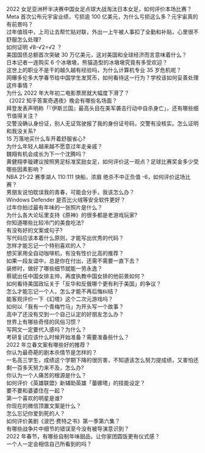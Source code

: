 2022 女足亚洲杯半决赛中国女足点球大战淘汰日本女足，如何评价本场比赛？  
Meta 首次公布元宇宙业绩，亏损逾 100 亿美元，为什么亏损这么多？元宇宙真的有前景吗？  
过年值班中，上司让去帮忙贴对联，外出一上午被人事扣了全勤和补贴，心里很不舒服怎么处理?  
如何证明 √8-√2=√2 ？  
美国国债总额首次突破 30 万亿美元，这对美国和全球经济而言意味着什么？  
日本记者一连购买 6 个冰墩墩，熊猫造型的冰墩墩究竟有多受欢迎？  
这世上的职业不是干的越久越有经验吗，为什么计算机专业 35 岁危机呢？  
网曝多伦多大学春节给中国学生发冥币，如何看待这一行为？学校该如何妥善处理这件事情？  
为什么 2022 年大年初二电影票房就大幅度下滑了？  
《2022 知乎答案奇遇夜》晚会有哪些名场面？  
拜登发表声明称「『伊斯兰国』最高头目在美军袭击行动中自杀身亡」，还有哪些细节值得关注？  
交警没确认身份证，别人无证驾驶报了我的身份证号码，交警有没核实。怎么证明和我没关系?  
15 万落地买什么车开着舒服省心?  
为什么年轻人越来越不愿意过年走亲戚？  
魏翔有机会成长为下一个沈腾吗？  
黄健翔李璇建议按照男足标准奖励女足，如何评价这一观点？足球比赛奖金多少受哪些因素影响？  
NBA 21-22 赛季湖人 110:111 快船，浓眉 绝杀不中正负值 -6，如何评价这场比赛？  
男朋友说怕耽误我的青春，可能会分手，我该怎么办？  
Windows Defender 是否比火绒等安全软件更好？  
过年你拍过最有年味的一张照片是什么？  
为什么各大论坛里支持《原神》的很多都是老游戏玩家?  
你知道哪些比较冷门的美食吃法?  
有没有好的文案或句子?  
写代码应该本着什么原则，才能写出优秀的代码？  
怎样才能忘记一个特别喜欢的人？  
想买家用全自动咖啡机，有没有性价比高的推荐？  
如果一段友谊中，总是你在付出，还需不需要一直下去？  
装修时，做好了哪些细节就能一劳永逸？  
蔡斌出任中国女排主帅，再度执教中国女排的他前景如何？  
如何看待美国政坛关于「反华和反俄哪个更有利于美国」的争议？  
怎么才能忘记一个人，怎么才能不再后悔纠结？  
能客观评价一下《幻塔》这个二次元游戏吗？  
如何以「我有一个青梅竹马」为开头写一个故事？  
高中了还没有交到一个自己认定的好朋友怎么办？  
世界上有哪些奇怪的风俗习惯？  
写网文一定要代入感吗？为什么？  
考研复试应该什么时候开始准备？需要准备些什么？  
2022 年立春文案有哪些好的推荐？  
你认为最奇葩的剧本杀情节是怎样的？  
一名高三学生，成绩这个学期下降的很厉害，不知道该怎么努力提成绩，又害怕还剩一百多天努力来不及，怎么办?  
你认为一个人痛苦的根源是什么？  
如何评价《英雄联盟》新辅助英雄「蕾娜塔」的技能设定？  
要不要和婆婆住在一起？  
第一个喜欢的明星是谁?  
你现在的微信顶置文案是什么？  
怎么忘记你爱到死的人？  
如何评价美剧《波巴·费特之书》第一季第六集？  
有哪些战争片中细节的错误至今没有被导演意识到？  
2022 年春节，有哪些自制年味甜品，让你家团圆饭更有仪式感？  
一个人一定会相信自己所看到的吗？  
